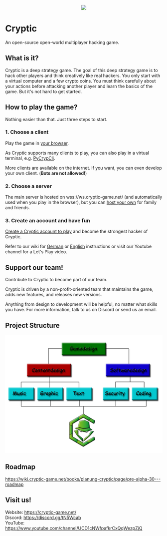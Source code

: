<p align="center">
  <img src="https://user-images.githubusercontent.com/1306575/147002513-dfe9cfea-f711-408d-8cfb-ecb6a53e96a8.png" width="400" />
</p>

# Cryptic

An open-source open-world multiplayer hacking game.

## What is it?

Cryptic is a deep strategy game. The goal of this deep strategy game is to hack other players and think creatively like real hackers. You only start with a virtual computer and a few crypto coins. You must think carefully about your actions before attacking another player and learn the basics of the game. But it's not hard to get started.  

## How to play the game?

Nothing easier than that. Just three steps to start.

### 1. Choose a client

Play the game in [your browser](https://play.cryptic-game.net/).  

As Cryptic supports many clients to play, you can also play in a virtual terminal, e.g. [PyCrypCli](https://github.com/Defelo/PyCrypCli).  

More clients are available on the internet. If you want, you can even develop your own client. (**Bots are not allowed!**)  

### 2. Choose a server

The main server is hosted on wss://ws.cryptic-game.net/ (and automatically used when you play in the browser), but you can [host your own](https://github.com/cryptic-game/server) for family and friends.

### 3. Create an account and have fun

[Create a Cryptic account to play](https://play.cryptic-game.net/signup) and become the strongest hacker of Cryptic.  

Refer to our wiki for [German](https://wiki.cryptic-game.net/books/spielanleitung) or [English](https://wiki.cryptic-game.net/books/game-manual) instructions or visit our Youtube channel for a Let's Play video.

## Support our team!

Contribute to Cryptic to become part of our team.

Cryptic is driven by a non-profit-oriented team that maintains the game, adds new features, and releases new versions.

Anything from design to development will be helpful, no matter what skills you have. For more information, talk to us on Discord or send us an email.

## Project Structure

![project structure](https://raw.githubusercontent.com/cryptic-game/graphics/master/wallpaper/ablauf.png)

## Roadmap

https://wiki.cryptic-game.net/books/planung-cryptic/page/pre-alpha-30---roadmap

## Visit us!
Website: https://cryptic-game.net/  
Discord: https://discord.gg/tN5Wcab  
YouTube: https://www.youtube.com/channel/UCD1cNWfpafkrCxQqWezpZjQ
